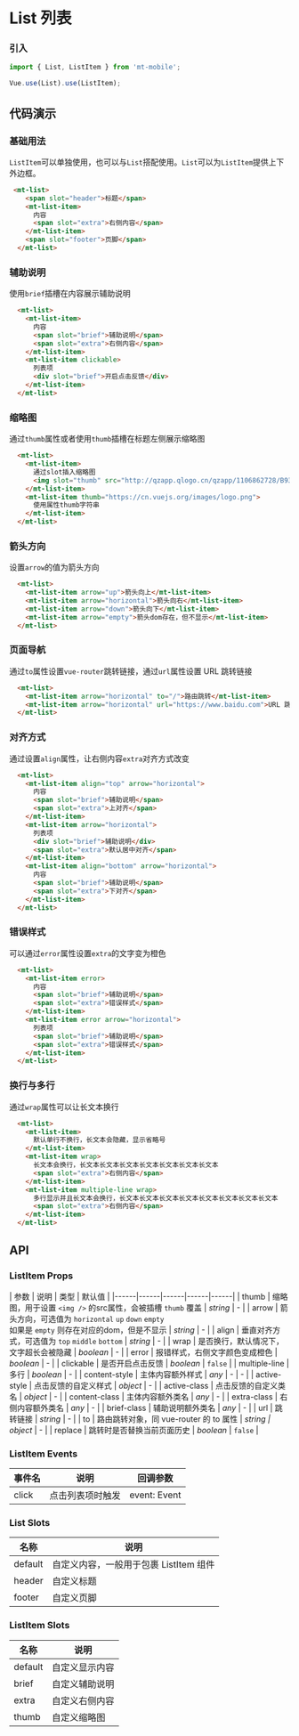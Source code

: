 # List 列表

### 引入
``` javascript
import { List, ListItem } from 'mt-mobile';

Vue.use(List).use(ListItem);
```

## 代码演示

### 基础用法

`ListItem`可以单独使用，也可以与`List`搭配使用。`List`可以为`ListItem`提供上下外边框。

```html
 <mt-list>
    <span slot="header">标题</span>
    <mt-list-item>
      内容
      <span slot="extra">右侧内容</span>
    </mt-list-item>
    <span slot="footer">页脚</span>
  </mt-list>
```

### 辅助说明

使用`brief`插槽在内容展示辅助说明

```html
  <mt-list>
    <mt-list-item>
      内容
      <span slot="brief">辅助说明</span>
      <span slot="extra">右侧内容</span>
    </mt-list-item>
    <mt-list-item clickable>
      列表项
      <div slot="brief">开启点击反馈</div>
    </mt-list-item>
  </mt-list>
```

### 缩略图

通过`thumb`属性或者使用`thumb`插槽在标题左侧展示缩略图

```html
  <mt-list>
    <mt-list-item>
      通过slot插入缩略图
      <img slot="thumb" src="http://qzapp.qlogo.cn/qzapp/1106862728/B936520FA9F318FA5BE07FAE5178C7F9/100"/>
    </mt-list-item>
    <mt-list-item thumb="https://cn.vuejs.org/images/logo.png">
      使用属性thumb字符串
    </mt-list-item>
  </mt-list>
```

### 箭头方向

设置`arrow`的值为箭头方向

```html
  <mt-list>
    <mt-list-item arrow="up">箭头向上</mt-list-item>
    <mt-list-item arrow="horizontal">箭头向右</mt-list-item>
    <mt-list-item arrow="down">箭头向下</mt-list-item>
    <mt-list-item arrow="empty">箭头dom存在，但不显示</mt-list-item>
  </mt-list>
```

### 页面导航

通过`to`属性设置`vue-router`跳转链接，通过`url`属性设置 URL 跳转链接

```html
  <mt-list>
    <mt-list-item arrow="horizontal" to="/">路由跳转</mt-list-item>
    <mt-list-item arrow="horizontal" url="https://www.baidu.com">URL 跳转</mt-list-item>
  </mt-list>
```

### 对齐方式

通过设置`align`属性，让右侧内容`extra`对齐方式改变

```html
  <mt-list>
    <mt-list-item align="top" arrow="horizontal">
      内容
      <span slot="brief">辅助说明</span>
      <span slot="extra">上对齐</span>
    </mt-list-item>
    <mt-list-item arrow="horizontal">
      列表项
      <div slot="brief">辅助说明</div>
      <span slot="extra">默认居中对齐</span>
    </mt-list-item>
    <mt-list-item align="bottom" arrow="horizontal">
      内容
      <span slot="brief">辅助说明</span>
      <span slot="extra">下对齐</span>
    </mt-list-item>
  </mt-list>
```

### 错误样式

可以通过`error`属性设置`extra`的文字变为橙色

```html
  <mt-list>
    <mt-list-item error>
      内容
      <span slot="brief">辅助说明</span>
      <span slot="extra">错误样式</span>
    </mt-list-item>
    <mt-list-item error arrow="horizontal">
      列表项
      <span slot="brief">辅助说明</span>
      <span slot="extra">错误样式</span>
    </mt-list-item>
  </mt-list>
```

### 换行与多行

通过`wrap`属性可以让长文本换行

```html
  <mt-list>
    <mt-list-item>
      默认单行不换行，长文本会隐藏，显示省略号
    </mt-list-item>
    <mt-list-item wrap>
      长文本会换行，长文本长文本长文本长文本长文本长文本长文本
      <span slot="extra">右侧内容</span>
    </mt-list-item>
    <mt-list-item multiple-line wrap>
      多行显示并且长文本会换行，长文本长文本长文本长文本长文本长文本长文本长文本
      <span slot="extra">右侧内容</span>
    </mt-list-item>
  </mt-list>
```

## API

### ListItem Props

| 参数 | 说明 | 类型 | 默认值 |
|------|------|------|------|------|
| thumb | 缩略图，用于设置 `<img />` 的src属性，会被插槽 `thumb` 覆盖 | *string* | - |
| arrow | 箭头方向，可选值为 `horizontal` `up` `down` `empty` <br/> 如果是 `empty` 则存在对应的dom，但是不显示 | *string* | - |
| align | 垂直对齐方式，可选值为 `top` `middle` `bottom` | *string* | - |
| wrap | 是否换行，默认情况下，文字超长会被隐藏 | *boolean* | - |
| error | 报错样式，右侧文字颜色变成橙色 | *boolean* | - |
| clickable | 是否开启点击反馈 | *boolean* | `false` |
| multiple-line | 多行 | *boolean* | - |
| content-style | 主体内容额外样式 | *any* | - | - |
| active-style | 点击反馈的自定义样式 | *object* | - |
| active-class | 点击反馈的自定义类名 | *object* | - |
| content-class | 主体内容额外类名 | *any* | - |
| extra-class | 右侧内容额外类名 | *any* | - |
| brief-class | 辅助说明额外类名 | *any* | - |
| url | 跳转链接 | *string* | - |
| to | 路由跳转对象，同 vue-router 的 to 属性 | *string \| object* | - |
| replace | 跳转时是否替换当前页面历史 | *boolean* | `false` |

### ListItem Events

| 事件名 | 说明 | 回调参数 |
|------|------|------|
| click | 点击列表项时触发 | event: Event |

### List Slots

| 名称 | 说明 |
|------|------|
| default | 自定义内容，一般用于包裹 ListItem 组件 |
| header | 自定义标题 |
| footer | 自定义页脚 |


### ListItem Slots

| 名称 | 说明 |
|------|------|
| default | 自定义显示内容 |
| brief | 自定义辅助说明 |
| extra | 自定义右侧内容 |
| thumb | 自定义缩略图 |
